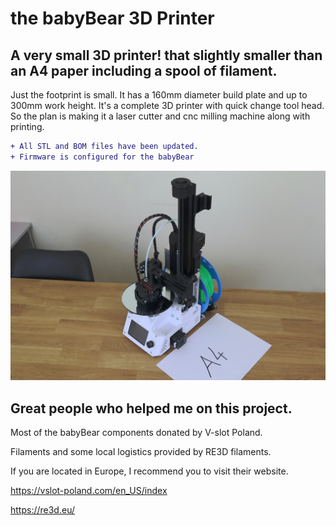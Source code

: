 # the babyBear 3D Printer
## A very small 3D printer! that slightly smaller than an A4 paper including a spool of filament.

Just the footprint is small. It has a 160mm diameter build plate and up to 300mm work height.
It's a complete 3D printer with quick change tool head. So the plan is making it a laser cutter and cnc milling machine along with printing.

```diff
+ All STL and BOM files have been updated.
+ Firmware is configured for the babyBear
```

<img src="/Media/babyBear.jpg" alt="babyBear" title="Optional title">


## Great people who helped me on this project.

Most of the babyBear components donated by V-slot Poland.

Filaments and some local logistics provided by RE3D filaments.

If you are located in Europe, I recommend you to visit their website.

https://vslot-poland.com/en_US/index

https://re3d.eu/

